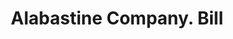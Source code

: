 ---
doi: 10.7916/D873833V
date_other: '1880'
date_other_textual: 1880-1889
form: printed ephemera
genre:
- Invoices
name:
- Alabastine Company
object_in_context_url: https://biggert.cul.columbia.edu/items/view/ave_biggert_01877
subject_hierarchical_geographic:
- Grand Rapids, Michigan, United States
subject_name:
- Alabastine Company
title: Alabastine Company. Bill
sort_title: Alabastine Company. Bill
call_number: ave_biggert_01877
coordinates:
- 42.96125,-85.65571944444444
pid: ave_biggert_01877
identifiers: ave_biggert_01877
permalink: /biggert/ave_biggert_01877/
layout: iiif-image-page
---